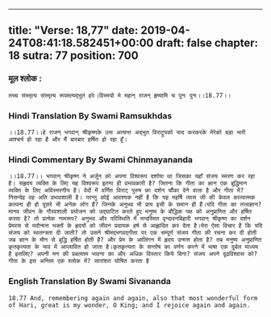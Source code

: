 
---
title: "Verse: 18,77"
date: 2019-04-24T08:41:18.582451+00:00
draft: false
chapter: 18
sutra: 77
position: 700
---
### मूल श्लोक :
```
तच्च संस्मृत्य संस्मृत्य रूपमत्यद्भुतं हरेः।विस्मयो मे महान् राजन् हृष्यामि च पुनः पुनः।।18.77।।

```

### Hindi Translation By Swami Ramsukhdas
```
।।18.77।।हे राजन् भगवान् श्रीकृष्णके उस अत्यन्त अद्भुत विराट्रूपको याद करकरके मेरेको बड़ा भारी आश्चर्य हो रहा है और मैं बारबार हर्षित हो रहा हूँ।

```

### Hindi Commentary By Swami Chinmayananda
```
।।18.77।। भगवान् श्रीकृष्ण ने अर्जुन को अपना विश्वरूप दर्शाया था जिसका यहाँ संजय स्मरण कर रहा है। सहृदय व्यक्ति के लिए यह विश्वरूप इतना ही प्रभावकारी है? जितना कि गीता का ज्ञान एक बुद्धिमान व्यक्ति के लिए अविस्मरणीय है। वेदों में वर्णित विराट् पुरुष का दर्शन चौंका देने वाला है और गीता में? निसन्देह वह अति प्रभावशाली है। परन्तु कोई आवश्यक नहीं है कि यह महर्षि व्यास जी की केवल काव्यात्मक कल्पना ही हो दूसरे भी अनेक लोग हैं? जिनके अनुभव भी प्राय इसी के समान ही हैं।यदि गीता का तत्त्वज्ञान? मानव जीवन के गौरवशाली प्रयोजन को उद्घाटित करते हुए मनुष्य के बौद्धिक पक्ष को अनुप्राणित और हर्षित करता है? तो प्रत्येक नामरूप? अनुभव और परिस्थिति में मन्दस्मित वृन्दावनबिहारी भगवान् श्रीकृष्ण का दर्शन प्रेमरस से मदोन्मत्त भक्तों के हृदयों को जीवन प्रदायक हर्ष से आह्लादित कर देता है।मेरा ऐसा विचार है कि यदि संजय को स्वतन्त्रता दी जाती? तो उसने श्रीमद्भगवद्गीता पर एक सम्पूर्ण संजय गीता की रचना कर दी होती  जब ज्ञान के मौन से बुद्धि हर्षित होती है? और प्रेम के आलिंगन में हृदय उन्मत्त होता है? तब मनुष्य अनुप्राणित कृतकृत्यता के भाव में आप्लावित हो जाता है।कृतकृत्यता के सन्तोष का वर्णन करने में भाषा एक दुर्बल माध्यम है इसलिए? अपनी मन की प्रबलतम भावना का और अधिक विस्तार किये बिना? संजय अपने दृढ़विश्वास को? गीता के इस अन्तिम एक श्लोक में? सारांशत घोषित करता है

```

### English Translation By Swami  Sivananda
```
18.77 And, remembering again and again, also that most wonderful form of Hari, great is my wonder, O King; and I rejoice again and again.

```

